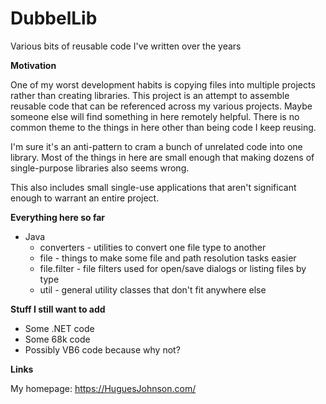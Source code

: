 # DubbelLib
Various bits of reusable code I've written over the years

**Motivation**

One of my worst development habits is copying files into multiple projects rather than creating libraries. This project is an attempt to assemble reusable code that can be referenced across my various projects. Maybe someone else will find something in here remotely helpful. There is no common theme to the things in here other than being code I keep reusing.

I'm sure it's an anti-pattern to cram a bunch of unrelated code into one library. Most of the things in here are small enough that making dozens of single-purpose libraries also seems wrong. 

This also includes small single-use applications that aren't significant enough to warrant an entire project. 

**Everything here so far**

* Java
	* converters - utilities to convert one file type to another
	* file - things to make some file and path resolution tasks easier
	* file.filter - file filters used for open/save dialogs or listing files by type
	* util - general utility classes that don't fit anywhere else

**Stuff I still want to add**

* Some .NET code
* Some 68k code
* Possibly VB6 code because why not?

**Links**

My homepage: https://HuguesJohnson.com/
